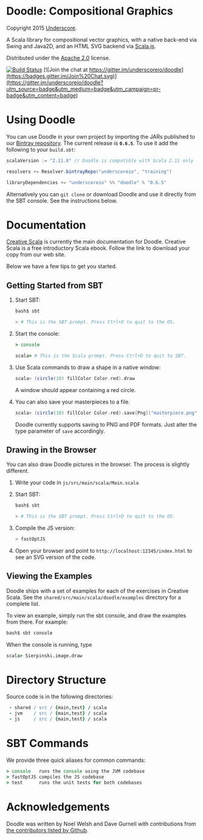# Doodle: Compositional Graphics

Copyright 2015 [Underscore](http://underscore.io).

A Scala library for compositional vector graphics,
with a native back-end via Swing and Java2D,
and an HTML SVG backend via [Scala.js](http://www.scala-js.org/).

Distributed under the [Apache 2.0](http://www.apache.org/licenses/LICENSE-2.0.txt) license.

[![Build Status](https://travis-ci.org/underscoreio/doodle.svg?branch=develop)](https://travis-ci.org/underscoreio/doodle)
[![Join the chat at https://gitter.im/underscoreio/doodle](https://badges.gitter.im/Join%20Chat.svg)](https://gitter.im/underscoreio/doodle?utm_source=badge&utm_medium=badge&utm_campaign=pr-badge&utm_content=badge)

# Using Doodle 

You can use Doodle in your own project by importing the JARs published to our [Bintray repository][bintray-training]. The current release is **`0.6.5`**. To use it add the following to your `build.sbt`:

[bintray-training]: https://bintray.com/underscoreio/training/doodle

~~~ scala
scalaVersion := "2.11.8" // Doodle is compatible with Scala 2.11 only

resolvers += Resolver.bintrayRepo("underscoreio", "training")

libraryDependencies += "underscoreio" %% "doodle" % "0.6.5"
~~~

Alternatively you can `git clone` or download Doodle and use it directly from the SBT console. See the instructions below.

# Documentation

[Creative Scala][creative-scala] is currently the main documentation for Doodle. Creative Scala is a free introductory Scala ebook. Follow the link to download your copy from our web site.

[creative-scala]: http://underscore.io/training/courses/creative-scala

Below we have a few tips to get you started.

## Getting Started from SBT

1.  Start SBT:

    ~~~ bash
    bash$ sbt

    > # This is the SBT prompt. Press Ctrl+D to quit to the OS.
    ~~~

2.  Start the console:

    ~~~ coffee
    > console

    scala> # This is the Scala prompt. Press Ctrl+D to quit to SBT.
    ~~~

3.  Use Scala commands to draw a shape in a native window:

    ~~~ scala
    scala> (circle(10) fillColor Color.red).draw
    ~~~

    A window should appear containing a red circle.
    
4.  You can also save your masterpieces to a file.

    ~~~ scala
    scala> (circle(10) fillColor Color.red).save[Png]("masterpiece.png")
    ~~~
    
    Doodle currently supports saving to PNG and PDF formats. Just alter the type parameter of `save` accordingly.

## Drawing in the Browser

You can also draw Doodle pictures in the browser. The process is slightly different.

1.  Write your code in `js/src/main/scala/Main.scala`

2.  Start SBT:

    ~~~ bash
    bash$ sbt

    > # This is the SBT prompt. Press Ctrl+D to quit to the OS.
    ~~~

3.  Compile the JS version:

    ~~~ scala
    > fastOptJS
    ~~~

4.  Open your browser and point to `http://localhost:12345/index.html`
    to see an SVG version of the code.

## Viewing the Examples

Doodle ships with a set of examples for each of the exercises in Creative Scala.
See the `shared/src/main/scala/doodle/examples` directory for a complete list.

To view an example, simply run the sbt console, and draw the examples from there. For example:

~~~ bash
bash$ sbt console
~~~

When the console is running, type

~~~ coffee
scala> Sierpinski.image.draw
~~~

# Directory Structure

Source code is in the following directories:

~~~ coffee
 - shared / src / {main,test} / scala
 - jvm    / src / {main,test} / scala
 - js     / src / {main,test} / scala
~~~

# SBT Commands

We provide three quick aliases for common commands:

~~~ coffee
> console   runs the console using the JVM codebase
> fastOptJS compiles the JS codebase
> test      runs the unit tests for both codebases
~~~


# Acknowledgements

Doodle was written by Noel Welsh and Dave Gurnell with contributions from [the contributors listed by Github][github-contributors].

[github-contributors]: https://github.com/underscoreio/doodle/graphs/contributors
